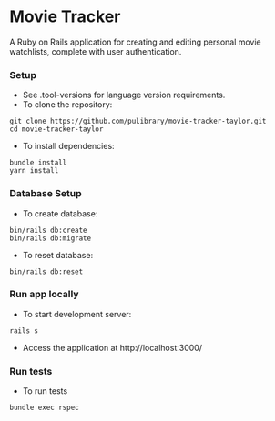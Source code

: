 # Movie Tracker

A Ruby on Rails application for creating and editing personal movie watchlists, complete with user authentication.

### Setup
- See .tool-versions for language version requirements.
- To clone the repository:
```
git clone https://github.com/pulibrary/movie-tracker-taylor.git
cd movie-tracker-taylor
```
- To install dependencies:
```
bundle install
yarn install
```

### Database Setup
- To create database:
```
bin/rails db:create
bin/rails db:migrate
```
- To reset database:
```
bin/rails db:reset
```

### Run app locally
- To start development server:
```
rails s
```
- Access the application at http://localhost:3000/

### Run tests
- To run tests
```
bundle exec rspec
```

